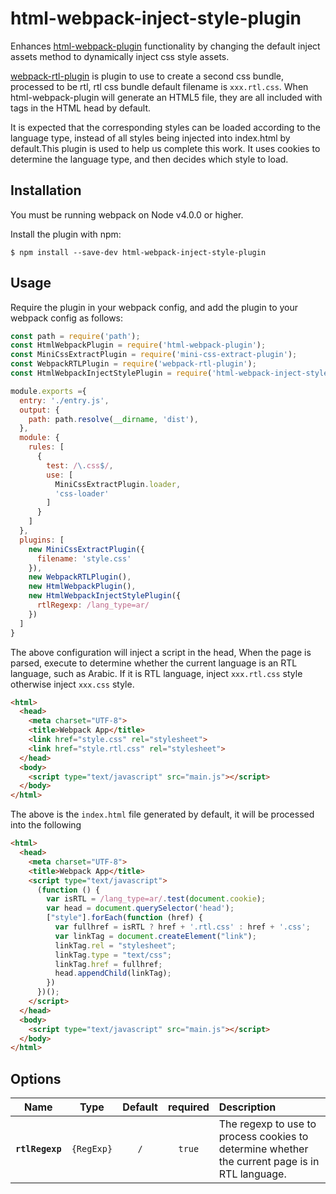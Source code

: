 # html-webpack-inject-style-plugin

Enhances [html-webpack-plugin](https://github.com/ampedandwired/html-webpack-plugin)
functionality by changing the default inject assets method to dynamically inject css style assets.

[webpack-rtl-plugin](https://github.com/romainberger/webpack-rtl-plugin) is plugin to use to create a second css bundle, processed to be rtl, rtl css bundle default filename is `xxx.rtl.css`. When html-webpack-plugin will generate an HTML5 file, they are all included with <link> tags in the HTML head by default.

It is expected that the corresponding styles can be loaded according to the language type, instead of all styles being injected into index.html by default.This plugin is used to help us complete this work. It uses cookies to determine the language type, and then decides which style to load.

Installation
------------
You must be running webpack on Node v4.0.0 or higher.

Install the plugin with npm:
```shell
$ npm install --save-dev html-webpack-inject-style-plugin
```


Usage
-----------
Require the plugin in your webpack config, and add the plugin to your webpack config as follows:

```javascript
const path = require('path');
const HtmlWebpackPlugin = require('html-webpack-plugin');
const MiniCssExtractPlugin = require('mini-css-extract-plugin');
const WebpackRTLPlugin = require('webpack-rtl-plugin');
const HtmlWebpackInjectStylePlugin = require('html-webpack-inject-style-plugin');

module.exports ={
  entry: './entry.js',
  output: {
    path: path.resolve(__dirname, 'dist'),
  },
  module: {
    rules: [
      {
        test: /\.css$/,
        use: [
          MiniCssExtractPlugin.loader,
          'css-loader'
        ]
      }
    ]
  },
  plugins: [
    new MiniCssExtractPlugin({
      filename: 'style.css'
    }),
    new WebpackRTLPlugin(),
    new HtmlWebpackPlugin(),
    new HtmlWebpackInjectStylePlugin({
      rtlRegexp: /lang_type=ar/
    })
  ]
}
```

The above configuration will inject a script in the head, When the page is parsed, execute to determine whether the current language is an RTL language, such as Arabic. If it is RTL language, inject `xxx.rtl.css` style otherwise inject `xxx.css` style.

```html
<html>
  <head>
    <meta charset="UTF-8">
    <title>Webpack App</title>
    <link href="style.css" rel="stylesheet">
    <link href="style.rtl.css" rel="stylesheet">
  </head>
  <body>
    <script type="text/javascript" src="main.js"></script>
  </body>
</html>
```

The above is the `index.html` file generated by default, it will be processed into the following

```html
<html>
  <head>
    <meta charset="UTF-8">
    <title>Webpack App</title>
    <script type="text/javascript">
      (function () {
        var isRTL = /lang_type=ar/.test(document.cookie);
        var head = document.querySelector('head');
        ["style"].forEach(function (href) {
          var fullhref = isRTL ? href + '.rtl.css' : href + '.css';
          var linkTag = document.createElement("link");
          linkTag.rel = "stylesheet";
          linkTag.type = "text/css";
          linkTag.href = fullhref;
          head.appendChild(linkTag);
        })
      })();
    </script>
  </head>
  <body>
    <script type="text/javascript" src="main.js"></script>
  </body>
</html>
```

Options
----------
|Name|Type|Default|required|Description|
|:--:|:--:|:-----:|:----:|:----------|
|**`rtlRegexp`**|`{RegExp}`|`/`| `true` |The regexp to use to process cookies to determine whether the current page is in RTL language.|